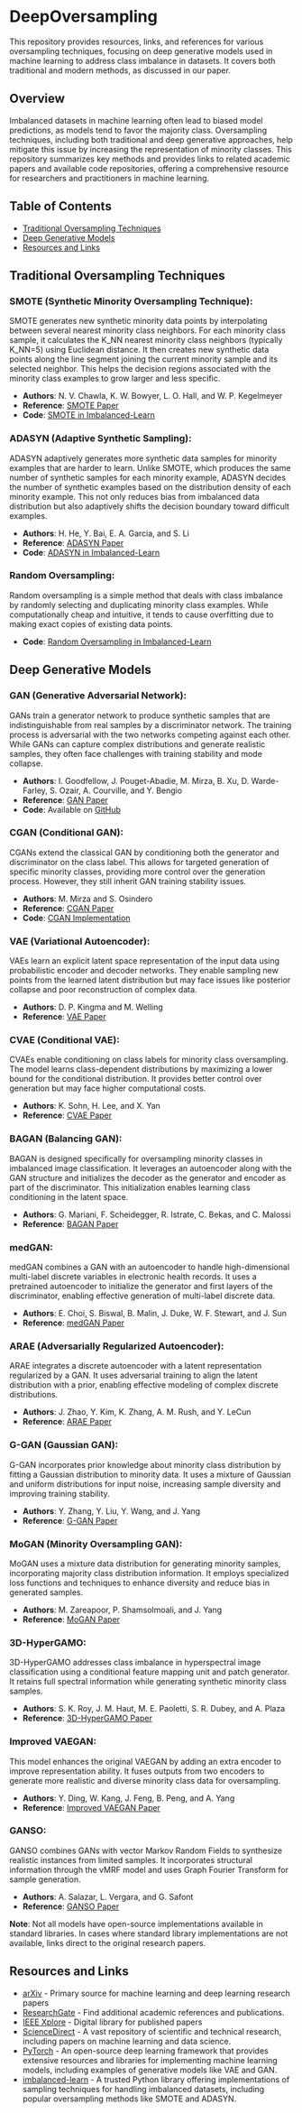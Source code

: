 # DeepOversampling

This repository provides resources, links, and references for various oversampling techniques, focusing on deep generative models used in machine learning to address class imbalance in datasets. It covers both traditional and modern methods, as discussed in our paper.

## Overview

Imbalanced datasets in machine learning often lead to biased model predictions, as models tend to favor the majority class. Oversampling techniques, including both traditional and deep generative approaches, help mitigate this issue by increasing the representation of minority classes. This repository summarizes key methods and provides links to related academic papers and available code repositories, offering a comprehensive resource for researchers and practitioners in machine learning.

## Table of Contents
* [Traditional Oversampling Techniques](#traditional-oversampling-techniques)
* [Deep Generative Models](#deep-generative-models)
* [Resources and Links](#resources-and-links)

## Traditional Oversampling Techniques

### SMOTE (Synthetic Minority Oversampling Technique):
SMOTE generates new synthetic minority data points by interpolating between several nearest minority class neighbors. For each minority class sample, it calculates the K_NN nearest minority class neighbors (typically K_NN=5) using Euclidean distance. It then creates new synthetic data points along the line segment joining the current minority sample and its selected neighbor. This helps the decision regions associated with the minority class examples to grow larger and less specific.

- **Authors**: N. V. Chawla, K. W. Bowyer, L. O. Hall, and W. P. Kegelmeyer
- **Reference**: [SMOTE Paper](https://www.researchgate.net/publication/220543125_SMOTE_Synthetic_Minority_Over-sampling_Technique)
- **Code**: [SMOTE in Imbalanced-Learn](https://imbalanced-learn.org/stable/references/generated/imblearn.over_sampling.SMOTE.html)

### ADASYN (Adaptive Synthetic Sampling):
ADASYN adaptively generates more synthetic data samples for minority examples that are harder to learn. Unlike SMOTE, which produces the same number of synthetic samples for each minority example, ADASYN decides the number of synthetic examples based on the distribution density of each minority example. This not only reduces bias from imbalanced data distribution but also adaptively shifts the decision boundary toward difficult examples.

- **Authors**: H. He, Y. Bai, E. A. Garcia, and S. Li
- **Reference**: [ADASYN Paper](https://doi.org/10.1109/IJCNN.2008.4633969)
- **Code**: [ADASYN in Imbalanced-Learn](https://imbalanced-learn.org/stable/references/generated/imblearn.over_sampling.ADASYN.html)

### Random Oversampling:
Random oversampling is a simple method that deals with class imbalance by randomly selecting and duplicating minority class examples. While computationally cheap and intuitive, it tends to cause overfitting due to making exact copies of existing data points.
- **Code**: [Random Oversampling in Imbalanced-Learn](https://imbalanced-learn.org/stable/references/generated/imblearn.over_sampling.RandomOverSampler.html)
## Deep Generative Models

### GAN (Generative Adversarial Network):
GANs train a generator network to produce synthetic samples that are indistinguishable from real samples by a discriminator network. The training process is adversarial with the two networks competing against each other. While GANs can capture complex distributions and generate realistic samples, they often face challenges with training stability and mode collapse.

- **Authors**: I. Goodfellow, J. Pouget-Abadie, M. Mirza, B. Xu, D. Warde-Farley, S. Ozair, A. Courville, and Y. Bengio
- **Reference**: [GAN Paper](https://arxiv.org/abs/1406.2661)
- **Code**: Available on [GitHub](https://github.com/goodfeli/adversarial)

### CGAN (Conditional GAN):
CGANs extend the classical GAN by conditioning both the generator and discriminator on the class label. This allows for targeted generation of specific minority classes, providing more control over the generation process. However, they still inherit GAN training stability issues.

- **Authors**: M. Mirza and S. Osindero
- **Reference**: [CGAN Paper](https://arxiv.org/abs/1411.1784)
- **Code**: [CGAN Implementation](https://pytorch.org/tutorials/beginner/dcgan_faces_tutorial.html)

### VAE (Variational Autoencoder):
VAEs learn an explicit latent space representation of the input data using probabilistic encoder and decoder networks. They enable sampling new points from the learned latent distribution but may face issues like posterior collapse and poor reconstruction of complex data.

- **Authors**: D. P. Kingma and M. Welling
- **Reference**: [VAE Paper](https://arxiv.org/abs/1312.6114)

### CVAE (Conditional VAE):
CVAEs enable conditioning on class labels for minority class oversampling. The model learns class-dependent distributions by maximizing a lower bound for the conditional distribution. It provides better control over generation but may face higher computational costs.

- **Authors**: K. Sohn, H. Lee, and X. Yan
- **Reference**: [CVAE Paper](https://papers.nips.cc/paper/2015/hash/8d55a249e6baa5c06772297520da2051-Abstract.html)
### BAGAN (Balancing GAN):
BAGAN is designed specifically for oversampling minority classes in imbalanced image classification. It leverages an autoencoder along with the GAN structure and initializes the decoder as the generator and encoder as part of the discriminator. This initialization enables learning class conditioning in the latent space.

- **Authors**: G. Mariani, F. Scheidegger, R. Istrate, C. Bekas, and C. Malossi
- **Reference**: [BAGAN Paper](https://arxiv.org/abs/1803.09655)

### medGAN:
medGAN combines a GAN with an autoencoder to handle high-dimensional multi-label discrete variables in electronic health records. It uses a pretrained autoencoder to initialize the generator and first layers of the discriminator, enabling effective generation of multi-label discrete data.

- **Authors**: E. Choi, S. Biswal, B. Malin, J. Duke, W. F. Stewart, and J. Sun
- **Reference**: [medGAN Paper](https://arxiv.org/abs/1703.06490)

### ARAE (Adversarially Regularized Autoencoder):
ARAE integrates a discrete autoencoder with a latent representation regularized by a GAN. It uses adversarial training to align the latent distribution with a prior, enabling effective modeling of complex discrete distributions.

- **Authors**: J. Zhao, Y. Kim, K. Zhang, A. M. Rush, and Y. LeCun
- **Reference**: [ARAE Paper](https://arxiv.org/abs/1706.04223)

### G-GAN (Gaussian GAN):
G-GAN incorporates prior knowledge about minority class distribution by fitting a Gaussian distribution to minority data. It uses a mixture of Gaussian and uniform distributions for input noise, increasing sample diversity and improving training stability.

- **Authors**: Y. Zhang, Y. Liu, Y. Wang, and J. Yang
- **Reference**: [G-GAN Paper](https://doi.org/10.1016/j.chemolab.2023.104775)

### MoGAN (Minority Oversampling GAN):
MoGAN uses a mixture data distribution for generating minority samples, incorporating majority class distribution information. It employs specialized loss functions and techniques to enhance diversity and reduce bias in generated samples.

- **Authors**: M. Zareapoor, P. Shamsolmoali, and J. Yang
- **Reference**: [MoGAN Paper](https://doi.org/10.1016/j.ymssp.2020.107175)

### 3D-HyperGAMO:
3D-HyperGAMO addresses class imbalance in hyperspectral image classification using a conditional feature mapping unit and patch generator. It retains full spectral information while generating synthetic minority class samples.

- **Authors**: S. K. Roy, J. M. Haut, M. E. Paoletti, S. R. Dubey, and A. Plaza
- **Reference**: [3D-HyperGAMO Paper](https://doi.org/10.1109/TGRS.2021.3052048)

### Improved VAEGAN:
This model enhances the original VAEGAN by adding an extra encoder to improve representation ability. It fuses outputs from two encoders to generate more realistic and diverse minority class data for oversampling.

- **Authors**: Y. Ding, W. Kang, J. Feng, B. Peng, and A. Yang
- **Reference**: [Improved VAEGAN Paper](https://doi.org/10.1109/ACCESS.2023.3302339)

### GANSO:
GANSO combines GANs with vector Markov Random Fields to synthesize realistic instances from limited samples. It incorporates structural information through the vMRF model and uses Graph Fourier Transform for sample generation.

- **Authors**: A. Salazar, L. Vergara, and G. Safont
- **Reference**: [GANSO Paper](https://doi.org/10.1016/j.eswa.2020.113819)
  
**Note**: Not all models have open-source implementations available in standard libraries. In cases where standard library implementations are not available, links direct to the original research papers.

## Resources and Links
- [arXiv](https://arxiv.org/) - Primary source for machine learning and deep learning research papers
- [ResearchGate](https://www.researchgate.net/) - Find additional academic references and publications.
- [IEEE Xplore](https://ieeexplore.ieee.org/) - Digital library for published papers
- [ScienceDirect](https://www.sciencedirect.com/) - A vast repository of scientific and technical research, including papers on machine learning and data science.
- [PyTorch](https://pytorch.org/) - An open-source deep learning framework that provides extensive resources and libraries for implementing machine learning models, including examples of generative models like VAE and GAN.
- [imbalanced-learn](https://imbalanced-learn.org/) - A trusted Python library offering implementations of sampling techniques for handling imbalanced datasets, including popular oversampling methods like SMOTE and ADASYN.







